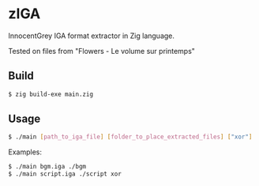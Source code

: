 # zIGA
InnocentGrey IGA format extractor in Zig language.

Tested on files from "Flowers - Le volume sur printemps"

## Build
```sh
$ zig build-exe main.zig
```

## Usage
```sh
$ ./main [path_to_iga_file] [folder_to_place_extracted_files] ["xor"]
```
Examples:
```sh
$ ./main bgm.iga ./bgm
$ ./main script.iga ./script xor
```
